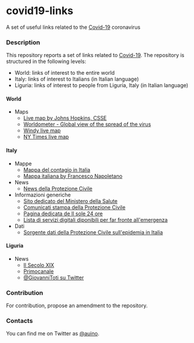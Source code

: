 # covid19-links
A set of useful links related to the [Covid-19](https://en.wikipedia.org/wiki/Coronavirus_disease_2019) coronavirus

### Description ###

This repository reports a set of links related to [Covid-19](https://en.wikipedia.org/wiki/Coronavirus_disease_2019).
The repository is structured in the following levels:
* World: links of interest to the entire world
* Italy: links of interest to Italians (in Italian language)
* Liguria: links of interest to people from Liguria, Italy (in Italian language)

#### World ####

* Maps
  * [Live map by Johns Hopkins, CSSE](https://gisanddata.maps.arcgis.com/apps/opsdashboard/index.html#/bda7594740fd40299423467b48e9ecf6)
  * [Worldometer - Global view of the spread of the virus](https://www.worldometers.info/coronavirus/)
  * [Windy live map](https://windy.app/coronavirus_map)
  * [NY Times live map](https://www.nytimes.com/interactive/2020/world/asia/china-wuhan-coronavirus-maps.html)

#### Italy ####

* Mappe
  * [Mappa del contagio in Italia](https://lab.gedidigital.it/gedi-visual/2020/coronavirus-in-italia/)
  * [Mappa italiana by Francesco Napoletano](https://napolux.com/coronamap/)
* News
  * [News della Protezione Civile](http://www.protezionecivile.gov.it/web/guest/media-comunicazione/news)
* Informazioni generiche
  * [Sito dedicato del Ministero della Salute](http://www.salute.gov.it/nuovocoronavirus)
  * [Comunicati stampa della Protezione Civile](http://www.protezionecivile.gov.it/web/guest/media-comunicazione/comunicati-stampa)
  * [Pagina dedicata de Il sole 24 ore](https://lab24.ilsole24ore.com/coronavirus/)
  * [Lista di servizi digitali diponibili per far fronte all'emergenza](https://solidarietadigitale.agid.gov.it)
* Dati
  * [Sorgente dati della Protezione Civile sull'epidemia in Italia](https://github.com/pcm-dpc/COVID-19)

#### Liguria ####

* News
  * [Il Secolo XIX](https://www.ilsecoloxix.it)
  * [Primocanale](https://www.primocanale.it)
  * [@GiovanniToti su Twitter](https://twitter.com/GiovanniToti)

### Contribution ###

For contribution, propose an amendment to the repository.

### Contacts ###

You can find me on Twitter as [@auino](https://twitter.com/auino).
